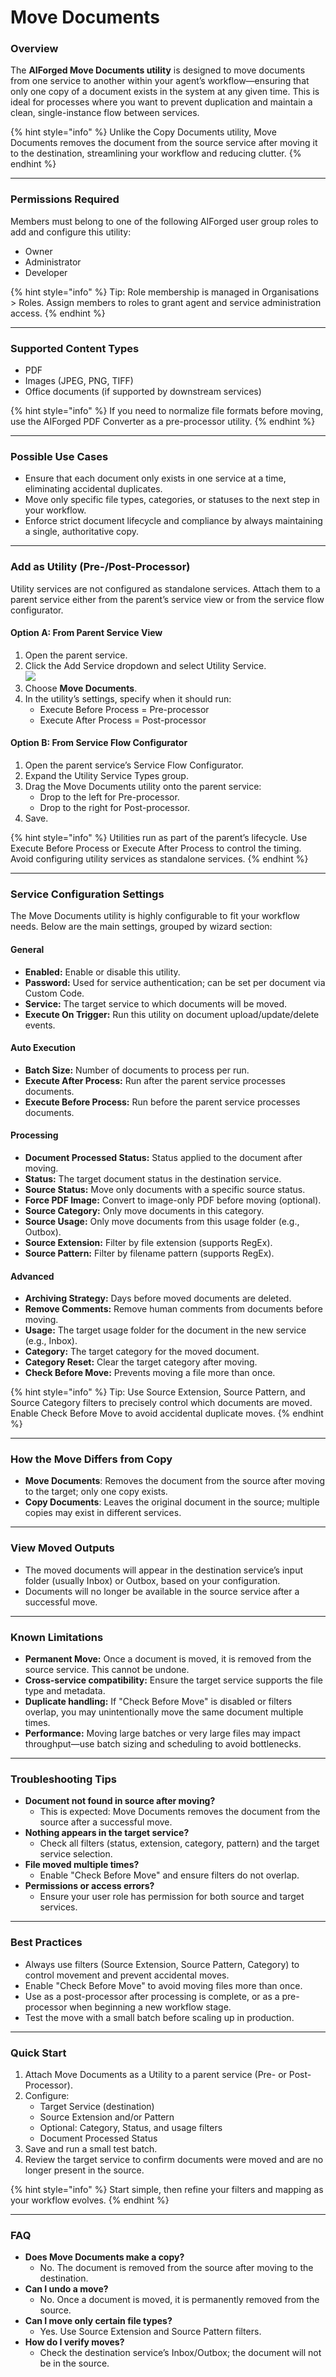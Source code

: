 # Move Documents

### Overview

The **AIForged Move Documents utility** is designed to move documents from one service to another within your agent’s workflow—ensuring that only one copy of a document exists in the system at any given time. This is ideal for processes where you want to prevent duplication and maintain a clean, single-instance flow between services.

{% hint style="info" %}
Unlike the Copy Documents utility, Move Documents removes the document from the source service after moving it to the destination, streamlining your workflow and reducing clutter.
{% endhint %}

***

### Permissions Required

Members must belong to one of the following AIForged user group roles to add and configure this utility:

* Owner
* Administrator
* Developer

{% hint style="info" %}
Tip: Role membership is managed in Organisations > Roles. Assign members to roles to grant agent and service administration access.
{% endhint %}

***

### Supported Content Types

* PDF
* Images (JPEG, PNG, TIFF)
* Office documents (if supported by downstream services)

{% hint style="info" %}
If you need to normalize file formats before moving, use the AIForged PDF Converter as a pre-processor utility.
{% endhint %}

***

### Possible Use Cases

* Ensure that each document only exists in one service at a time, eliminating accidental duplicates.
* Move only specific file types, categories, or statuses to the next step in your workflow.
* Enforce strict document lifecycle and compliance by always maintaining a single, authoritative copy.

***

### Add as Utility (Pre-/Post-Processor)

Utility services are not configured as standalone services. Attach them to a parent service either from the parent’s service view or from the service flow configurator.

#### Option A: From Parent Service View

1. Open the parent service.
2. Click the Add Service dropdown and select Utility Service. \
   ![](<../../.gitbook/assets/image (288).png>)
3. Choose **Move Documents**.
4. In the utility’s settings, specify when it should run:
   * Execute Before Process = Pre-processor
   * Execute After Process = Post-processor

#### Option B: From Service Flow Configurator

1. Open the parent service’s Service Flow Configurator.
2. Expand the Utility Service Types group.&#x20;
3. Drag the Move Documents utility onto the parent service:
   * Drop to the left for Pre-processor.
   * Drop to the right for Post-processor.&#x20;
4. Save.

{% hint style="info" %}
Utilities run as part of the parent’s lifecycle. Use Execute Before Process or Execute After Process to control the timing. Avoid configuring utility services as standalone services.
{% endhint %}

***

### Service Configuration Settings

The Move Documents utility is highly configurable to fit your workflow needs. Below are the main settings, grouped by wizard section:

#### General

* **Enabled:** Enable or disable this utility.
* **Password:** Used for service authentication; can be set per document via Custom Code.
* **Service:** The target service to which documents will be moved.
* **Execute On Trigger:** Run this utility on document upload/update/delete events.

#### Auto Execution

* **Batch Size:** Number of documents to process per run.
* **Execute After Process:** Run after the parent service processes documents.
* **Execute Before Process:** Run before the parent service processes documents.

#### Processing

* **Document Processed Status:** Status applied to the document after moving.
* **Status:** The target document status in the destination service.
* **Source Status:** Move only documents with a specific source status.
* **Force PDF Image:** Convert to image-only PDF before moving (optional).
* **Source Category:** Only move documents in this category.
* **Source Usage:** Only move documents from this usage folder (e.g., Outbox).
* **Source Extension:** Filter by file extension (supports RegEx).
* **Source Pattern:** Filter by filename pattern (supports RegEx).

#### Advanced

* **Archiving Strategy:** Days before moved documents are deleted.
* **Remove Comments:** Remove human comments from documents before moving.
* **Usage:** The target usage folder for the document in the new service (e.g., Inbox).
* **Category:** The target category for the moved document.
* **Category Reset:** Clear the target category after moving.
* **Check Before Move:** Prevents moving a file more than once.

{% hint style="info" %}
Tip: Use Source Extension, Source Pattern, and Source Category filters to precisely control which documents are moved. Enable Check Before Move to avoid accidental duplicate moves.
{% endhint %}

***

### How the Move Differs from Copy

* **Move Documents**: Removes the document from the source after moving to the target; only one copy exists.
* **Copy Documents**: Leaves the original document in the source; multiple copies may exist in different services.

***

### View Moved Outputs

* The moved documents will appear in the destination service’s input folder (usually Inbox) or Outbox, based on your configuration.
* Documents will no longer be available in the source service after a successful move.

***

### Known Limitations

* **Permanent Move:** Once a document is moved, it is removed from the source service. This cannot be undone.
* **Cross-service compatibility:** Ensure the target service supports the file type and metadata.
* **Duplicate handling:** If "Check Before Move" is disabled or filters overlap, you may unintentionally move the same document multiple times.
* **Performance:** Moving large batches or very large files may impact throughput—use batch sizing and scheduling to avoid bottlenecks.

***

### Troubleshooting Tips

* **Document not found in source after moving?**
  * This is expected: Move Documents removes the document from the source after a successful move.
* **Nothing appears in the target service?**
  * Check all filters (status, extension, category, pattern) and the target service selection.
* **File moved multiple times?**
  * Enable "Check Before Move" and ensure filters do not overlap.
* **Permissions or access errors?**
  * Ensure your user role has permission for both source and target services.

***

### Best Practices

* Always use filters (Source Extension, Source Pattern, Category) to control movement and prevent accidental moves.
* Enable "Check Before Move" to avoid moving files more than once.
* Use as a post-processor after processing is complete, or as a pre-processor when beginning a new workflow stage.
* Test the move with a small batch before scaling up in production.

***

### Quick Start

1. Attach Move Documents as a Utility to a parent service (Pre- or Post-Processor).
2. Configure:
   * Target Service (destination)
   * Source Extension and/or Pattern
   * Optional: Category, Status, and usage filters
   * Document Processed Status
3. Save and run a small test batch.
4. Review the target service to confirm documents were moved and are no longer present in the source.

{% hint style="info" %}
Start simple, then refine your filters and mapping as your workflow evolves.
{% endhint %}

***

### FAQ

* **Does Move Documents make a copy?**
  * No. The document is removed from the source after moving to the destination.
* **Can I undo a move?**
  * No. Once a document is moved, it is permanently removed from the source.
* **Can I move only certain file types?**
  * Yes. Use Source Extension and Source Pattern filters.
* **How do I verify moves?**
  * Check the destination service’s Inbox/Outbox; the document will not be in the source.
